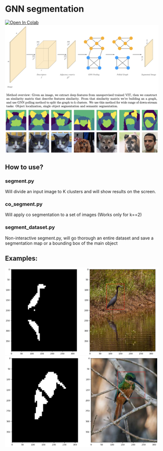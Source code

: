 # GNN segmentation
[![Open In Colab](https://colab.research.google.com/assets/colab-badge.svg)](https://colab.research.google.com/drive/1EAxOuLRG7Cmwi1UI6-M-pknLM2rAfYMi?usp=sharing)
![](images/figs/fig.png)
![](images/figs/sem_seg.png)

## How to use?

### segment.py
Will divide an input image to K clusters and will show results on the screen.

### co_segment.py
Will apply co segmentation to a set of images (Works only for k==2)

### segment_dataset.py
Non-interactive segment.py, will go thorough an entire dataset and save a segmentation map
or a bounding box of the main object 

## Examples:
![](images/figs/reflact.png)![](images/figs/2.png)